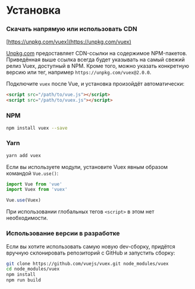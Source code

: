 # Установка

### Скачать напрямую или использовать CDN

[https://unpkg.com/vuex](https://unpkg.com/vuex)

<!--email_off-->
[Unpkg.com](https://unpkg.com) предоставляет CDN-ссылки на содержимое NPM-пакетов. Приведённая выше ссылка всегда будет указывать на самый свежий релиз Vuex, доступный в NPM. Кроме того, можно указать конкретную версию или тег, например `https://unpkg.com/vuex@2.0.0`.
<!--/email_off-->

Подключите `vuex` после Vue, и установка произойдёт автоматически:

``` html
<script src="/path/to/vue.js"></script>
<script src="/path/to/vuex.js"></script>
```

### NPM

``` bash
npm install vuex --save
```

### Yarn

``` bash
yarn add vuex
```

Если вы используете модули, установите Vuex явным образом командой `Vue.use()`:

``` js
import Vue from 'vue'
import Vuex from 'vuex'

Vue.use(Vuex)
```

При использовании глобальных тегов `<script>` в этом нет необходимости.

### Использование версии в разработке

Если вы хотите использовать самую новую dev-сборку, придётся вручную склонировать репозиторий с GitHub и запустить сборку:

``` bash
git clone https://github.com/vuejs/vuex.git node_modules/vuex
cd node_modules/vuex
npm install
npm run build
```

